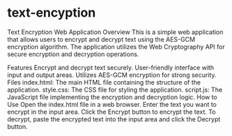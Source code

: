 # text-encyption
Text Encryption Web Application
Overview
This is a simple web application that allows users to encrypt and decrypt text using the AES-GCM encryption algorithm. The application utilizes the Web Cryptography API for secure encryption and decryption operations.

Features
Encrypt and decrypt text securely.
User-friendly interface with input and output areas.
Utilizes AES-GCM encryption for strong security.
Files
index.html: The main HTML file containing the structure of the application.
style.css: The CSS file for styling the application.
script.js: The JavaScript file implementing the encryption and decryption logic.
How to Use
Open the index.html file in a web browser.
Enter the text you want to encrypt in the input area.
Click the Encrypt button to encrypt the text.
To decrypt, paste the encrypted text into the input area and click the Decrypt button.
